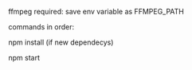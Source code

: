 ffmpeg required: save env variable as FFMPEG_PATH

commands in order:

npm install (if new dependecys)

npm start
